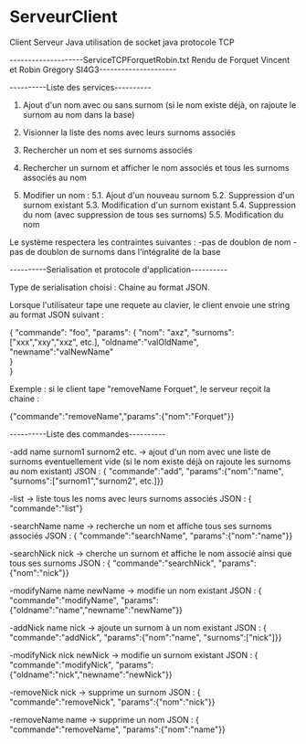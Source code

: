# ServeurClient
Client Serveur Java utilisation de socket java protocole TCP

--------------------ServiceTCPForquetRobin.txt Rendu de Forquet Vincent et Robin Gregory SI4G3---------------------

----------Liste des services----------

1. Ajout d'un nom avec ou sans surnom (si le nom existe déjà, on rajoute le surnom au nom dans la base)

2. Visionner la liste des noms avec leurs surnoms associés

3. Rechercher un nom et ses surnoms associés

4. Rechercher un surnom et afficher le nom associés et tous les surnoms associés au nom

5. Modifier un nom : 
	5.1. Ajout d'un nouveau surnom
	5.2. Suppression d'un surnom existant
	5.3. Modification d'un surnom existant
	5.4. Suppression du nom (avec suppression de tous ses surnoms)
	5.5. Modification du nom 

Le système respectera les contraintes suivantes : 
-pas de doublon de nom
-pas de doublon de surnoms dans l'intégralité de la base


----------Serialisation et protocole d'application----------

Type de serialisation choisi : Chaine au format JSON.

Lorsque l'utilisateur tape une requete au clavier, le client envoie une string au
format JSON suivant : 

{
    "commande": "foo",
    "params": {
        "nom": "axz",
        "surnoms": ["xxx","xxy","xxz", etc.],
        "oldname":"valOldName",
        "newname":"valNewName"		
    		}			
}

Exemple : si le client tape "removeName Forquet", le serveur reçoit la chaine :

 {"commande":"removeName","params":{"nom":"Forquet"}}


 ----------Liste des commandes----------

-add name surnom1 surnom2 etc.
-> ajout d'un nom avec une liste de surnoms eventuellement vide (si le nom existe déjà on rajoute les surnoms au nom existant)
JSON : { "commande":"add", "params":{"nom":"name", "surnoms":["surnom1","surnom2", etc.]}}

-list
-> liste tous les noms avec leurs surnoms associés
JSON : { "commande":"list"}

-searchName name
-> recherche un nom et affiche tous ses surnoms associés
JSON : { "commande":"searchName", "params":{"nom":"name"}}

-searchNick nick
-> cherche un surnom et affiche le nom associé ainsi que tous ses surnoms
JSON : { "commande":"searchNick", "params":{"nom":"nick"}}

-modifyName name newName
-> modifie un nom existant
JSON : { "commande":"modifyName", "params":{"oldname":"name","newname":"newName"}}

-addNick name nick
-> ajoute un surnom à un nom existant
JSON : { "commande":"addNick", "params":{"nom":"name", "surnoms":["nick"]}}

-modifyNick nick newNick
-> modifie un surnom existant
JSON : { "commande":"modifyNick", "params":{"oldname":"nick","newname":"newNick"}}

-removeNick nick
-> supprime un surnom
JSON : { "commande":"removeNick", "params":{"nom":"nick"}}

-removeName name
-> supprime un nom 
JSON : { "commande":"removeName", "params":{"nom":"name"}}
